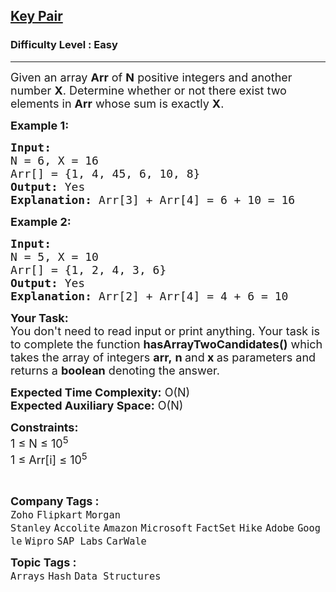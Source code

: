<h2><a href="https://practice.geeksforgeeks.org/problems/key-pair5616/1?page=1&difficulty=Easy&status=unsolved&sortBy=submissions">Key Pair</a></h2><h3>Difficulty Level : Easy</h3><hr><div class="problems_problem_content__Xm_eO"><p><span style="font-size:18px">Given an array <strong>Arr</strong> of <strong>N</strong> positive integers and another number <strong>X</strong>. Determine whether or not there exist two elements in <strong>Arr</strong> whose sum is exactly <strong>X</strong>.</span></p>

<p><span style="font-size:18px"><strong>Example 1:</strong></span></p>

<pre><span style="font-size:18px"><strong>Input:
</strong>N = 6, X = 16
Arr[] = {1, 4, 45, 6, 10, 8}
<strong>Output: </strong>Yes
<strong>Explanation:</strong> Arr[3] + Arr[4] = 6 + 10 = 16</span></pre>

<p><span style="font-size:18px"><strong>Example 2:</strong></span></p>

<pre><span style="font-size:18px"><strong>Input:
</strong>N = 5, X = 10
Arr[] = {1, 2, 4, 3, 6}
<strong>Output:</strong> Yes
<strong>Explanation:</strong>&nbsp;Arr[2] + Arr[4] = 4 + 6 = 10</span></pre>

<p><span style="font-size:18px"><strong>Your Task:</strong><br>
You don't need to read input or print anything. Your task is to complete the function&nbsp;<strong>hasArrayTwoCandidates</strong><strong>()</strong>&nbsp;which takes the&nbsp;array of&nbsp;integers&nbsp;<strong>arr,</strong>&nbsp;<strong>n </strong>and<strong> x</strong><strong>&nbsp;</strong>as parameters and returns a <strong>boolean</strong>&nbsp;denoting the answer.</span></p>

<p><span style="font-size:18px"><strong>Expected Time Complexity:</strong>&nbsp;O(N)<br>
<strong>Expected Auxiliary Space:</strong>&nbsp;O(N)</span></p>

<p><span style="font-size:18px"><strong>Constraints:</strong><br>
1 ≤ N ≤ 10<sup>5</sup><br>
1 ≤ Arr[i] ≤ 10<sup>5</sup></span></p>

<p>&nbsp;</p>
</div><p><span style=font-size:18px><strong>Company Tags : </strong><br><code>Zoho</code>&nbsp;<code>Flipkart</code>&nbsp;<code>Morgan Stanley</code>&nbsp;<code>Accolite</code>&nbsp;<code>Amazon</code>&nbsp;<code>Microsoft</code>&nbsp;<code>FactSet</code>&nbsp;<code>Hike</code>&nbsp;<code>Adobe</code>&nbsp;<code>Google</code>&nbsp;<code>Wipro</code>&nbsp;<code>SAP Labs</code>&nbsp;<code>CarWale</code>&nbsp;<br><p><span style=font-size:18px><strong>Topic Tags : </strong><br><code>Arrays</code>&nbsp;<code>Hash</code>&nbsp;<code>Data Structures</code>&nbsp;